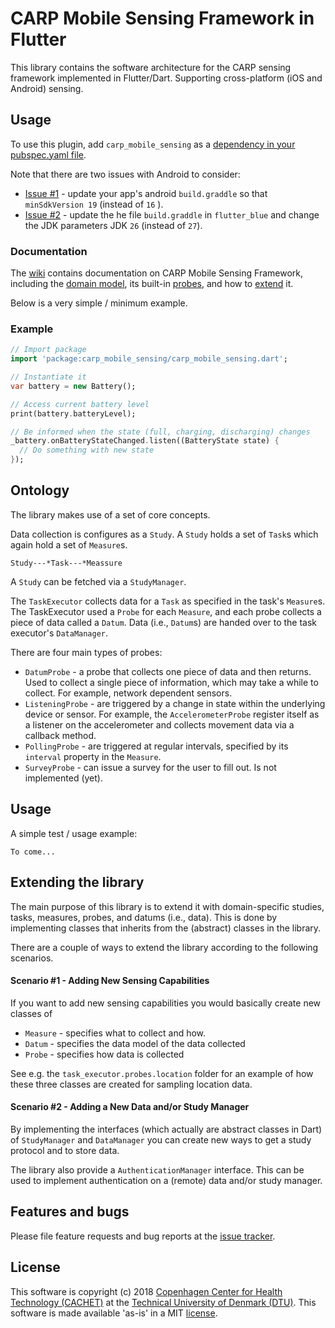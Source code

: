 # CARP Mobile Sensing Framework in Flutter

This library contains the software architecture for the CARP sensing framework implemented in Flutter/Dart.
Supporting cross-platform (iOS and Android) sensing.

## Usage
To use this plugin, add `carp_mobile_sensing` as a [dependency in your pubspec.yaml file](https://flutter.io/platform-plugins/).

Note that there are two issues with Android to consider:

* [Issue #1](https://github.com/cph-cachet/carp.sensing/issues/2) - update your app's android `build.graddle` so that `minSdkVersion 19` (instead of `16` ).
* [Issue #2](https://github.com/cph-cachet/carp.sensing/issues/1) - update the he file `build.graddle` in `flutter_blue` and change the JDK parameters JDK `26` (instead of `27`).

### Documentation

The [wiki]() contains documentation on CARP Mobile Sensing Framework, including 
the [domain model](), its built-in [probes](), and how to [extend](wiki/Extending) it.

Below is a very simple / minimum example.

### Example


``` dart
// Import package
import 'package:carp_mobile_sensing/carp_mobile_sensing.dart';

// Instantiate it
var battery = new Battery();

// Access current battery level
print(battery.batteryLevel);

// Be informed when the state (full, charging, discharging) changes
_battery.onBatteryStateChanged.listen((BatteryState state) {
  // Do something with new state
});
```




## Ontology

The library makes use of a set of core concepts.

Data collection is configures as a `Study`. A `Study` holds a set of `Task`s which again hold a set of `Measure`s.

    Study---*Task---*Meassure
    
A `Study` can be fetched via a `StudyManager`.
 
The `TaskExecutor` collects data for a `Task` as specified in the task's `Measure`s.
The TaskExecutor used a `Probe` for each `Measure`, and each probe collects a piece of data called a `Datum`.
Data (i.e., `Datum`s) are handed over to the task executor's `DataManager`.
 
There are four main types of probes:
 
 * `DatumProbe` -   a probe that collects one piece of data and then returns. 
                    Used to collect a single piece of information, which may take a while to collect. 
                    For example, network dependent sensors. 
 * `ListeningProbe` -   are triggered by a change in state within the underlying device or sensor. 
                        For example, the `AccelerometerProbe` register itself as a listener on the accelerometer and collects movement data via a callback method.
 * `PollingProbe` - are triggered at regular intervals, specified by its `interval` property in 
                    the `Measure`.
 * `SurveyProbe` -  can issue a survey for the user to fill out.
                    Is not implemented (yet).


  
## Usage


A simple test / usage example:

    To come...



## Extending the library

The main purpose of this library is to extend it with domain-specific studies, tasks, measures, probes, and datums (i.e., data).
This is done by implementing classes that inherits from the (abstract) classes in the library.

There are a couple of ways to extend the library according to the following scenarios.

#### Scenario #1 - Adding New Sensing Capabilities

If you want to add new sensing capabilities you would basically create new classes of 

* `Measure` - specifies what to collect and how.
* `Datum` - specifies the data model of the data collected
* `Probe` - specifies how data is collected

See e.g. the `task_executor.probes.location` folder for an example of how these three classes are created for sampling location data.

#### Scenario #2 - Adding a New Data and/or Study Manager

By implementing the interfaces (which actually are abstract classes in Dart) of `StudyManager` and `DataManager` you can create new ways 
to get a study protocol and to store data. 

The library also provide a `AuthenticationManager` interface. 
This can be used to implement authentication on a (remote) data and/or study manager. 




 
## Features and bugs

Please file feature requests and bug reports at the [issue tracker][tracker].

[tracker]: https://github.com/cph-cachet/carp.sensing-flutter/issues

## License

This software is copyright (c) 2018 [Copenhagen Center for Health Technology (CACHET)](http://www.cachet.dk/) at the [Technical University of Denmark (DTU)](http://www.dtu.dk).
This software is made available 'as-is' in a MIT [license](/LICENSE).


